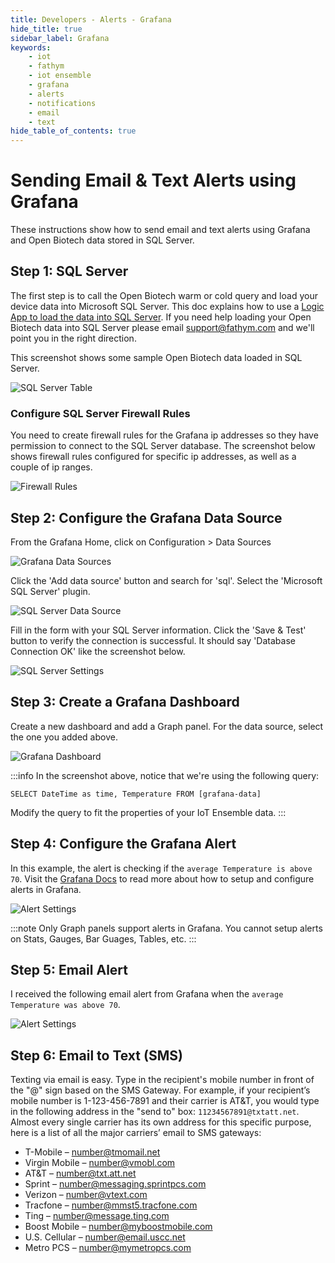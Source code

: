 ```yaml
---
title: Developers - Alerts - Grafana
hide_title: true
sidebar_label: Grafana 
keywords:
    - iot
    - fathym
    - iot ensemble
    - grafana
    - alerts
    - notifications
    - email
    - text
hide_table_of_contents: true
---
```


# Sending Email & Text Alerts using Grafana

These instructions show how to send email and text alerts using Grafana and Open Biotech data stored in SQL Server.

## Step 1: SQL Server

The first step is to call the Open Biotech warm or cold query and load your device data into Microsoft SQL Server. This doc explains how to use a [Logic App to load the data into SQL Server](/integrations/reports-dashboards/sql-server). If you need help loading your Open Biotech data into SQL Server please email support@fathym.com and we'll point you in the right direction.

This screenshot shows some sample Open Biotech data loaded in SQL Server.

![SQL Server Table](https://www.fathym.com/iot/img/screenshots/alerts/sql-server-data.png)

### Configure SQL Server Firewall Rules

You need to create firewall rules for the Grafana ip addresses so they have permission to connect to the SQL Server database. The screenshot below shows firewall rules configured for specific ip addresses, as well as a couple of ip ranges.

![Firewall Rules](https://www.fathym.com/iot/img/screenshots/alerts/firewall-rules.png)

## Step 2: Configure the Grafana Data Source

From the Grafana Home, click on Configuration > Data Sources 

![Grafana Data Sources](https://www.fathym.com/iot/img/screenshots/grafana-1.jpg)

Click the 'Add data source' button and search for 'sql'.  Select the 'Microsoft SQL Server' plugin.

![SQL Server Data Source](https://www.fathym.com/iot/img/screenshots/alerts/sql-server-datasource.png)

Fill in the form with your SQL Server information. Click the 'Save & Test' button to verify the connection is successful. It should say 'Database Connection OK' like the screenshot below.

![SQL Server Settings](https://www.fathym.com/iot/img/screenshots/alerts/sql-server-datasource-settings.png)

## Step 3: Create a Grafana Dashboard 

Create a new dashboard and add a Graph panel. For the data source, select the one you added above. 

![Grafana Dashboard](https://www.fathym.com/iot/img/screenshots/alerts/grafana-dashboard.png)

:::info
In the screenshot above, notice that we're using the following query:

`SELECT
DateTime as time,
Temperature
FROM [grafana-data]`

Modify the query to fit the properties of your IoT Ensemble data.
:::

## Step 4: Configure the Grafana Alert

In this example, the alert is checking if the `average Temperature is above 70`. Visit the [Grafana Docs](https://grafana.com/docs/grafana/latest/alerting/create-alerts/) to read more about how to setup and configure alerts in Grafana.

![Alert Settings](https://www.fathym.com/iot/img/screenshots/alerts/grafana-alert-settings.png)

:::note
Only Graph panels support alerts in Grafana. You cannot setup alerts on Stats, Gauges, Bar Guages, Tables, etc.
:::

## Step 5: Email Alert

I received the following email alert from Grafana when the `average Temperature was above 70`.

![Alert Settings](https://www.fathym.com/iot/img/screenshots/alerts/grafana-email.png)

## Step 6: Email to Text (SMS)

Texting via email is easy. Type in the recipient's mobile number in front of the "@" sign based on the SMS Gateway. For example, if your recipient’s mobile number is 1-123-456-7891 and their carrier is AT&T, you would type in the following address in the "send to" box: `11234567891@txtatt.net`. Almost every single carrier has its own address for this specific purpose, here is a list of all the major carriers’ email to SMS gateways:

- T-Mobile – number@tmomail.net
- Virgin Mobile – number@vmobl.com
- AT&T – number@txt.att.net
- Sprint – number@messaging.sprintpcs.com
- Verizon – number@vtext.com
- Tracfone – number@mmst5.tracfone.com
- Ting – number@message.ting.com
- Boost Mobile – number@myboostmobile.com
- U.S. Cellular – number@email.uscc.net
- Metro PCS – number@mymetropcs.com

